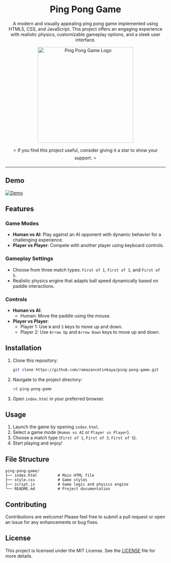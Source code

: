 <h1 align="center">Ping Pong Game</h1>

<p align="center">
  A modern and visually appealing ping pong game implemented using HTML5, CSS, and JavaScript. This project offers an engaging experience with realistic physics, customizable gameplay options, and a sleek user interface.
</p>

<p align="center">
  <img src="https://seeklogo.com/images/P/ping-pong-logo-3389E45F8C-seeklogo.com.png" width="300" alt="Ping Pong Game Logo">
</p>

<p align="center">
  ⭐️ If you find this project useful, consider giving it a star to show your support. ⭐
</p>

---

## Demo

[![Demo](https://img.shields.io/badge/Demo-View%20Demo-blue)](https://ramazancetinkaya.github.io/ping-pong-game/)

## Features

### Game Modes
- **Human vs AI**: Play against an AI opponent with dynamic behavior for a challenging experience.
- **Player vs Player**: Compete with another player using keyboard controls.

### Gameplay Settings
- Choose from three match types: `First of 1`, `First of 3`, and `First of 5`.
- Realistic physics engine that adapts ball speed dynamically based on paddle interactions.

### Controls
- **Human vs AI**:
  - Human: Move the paddle using the mouse.
- **Player vs Player**:
  - Player 1: Use `W` and `S` keys to move up and down.
  - Player 2: Use `Arrow Up` and `Arrow Down` keys to move up and down.

## Installation

1. Clone this repository:
   ```bash
   git clone https://github.com/ramazancetinkaya/ping-pong-game.git
   ```
2. Navigate to the project directory:
   ```bash
   cd ping-pong-game
   ```
3. Open `index.html` in your preferred browser.

## Usage

1. Launch the game by opening `index.html`.
2. Select a game mode (`Human vs AI` or `Player vs Player`).
3. Choose a match type (`First of 1`, `First of 3`, `First of 5`).
4. Start playing and enjoy!

## File Structure

```
ping-pong-game/
├── index.html         # Main HTML file
├── style.css          # Game styles
├── script.js          # Game logic and physics engine
└── README.md          # Project documentation
```

## Contributing

Contributions are welcome! Please feel free to submit a pull request or open an issue for any enhancements or bug fixes.

## License

This project is licensed under the MIT License. See the [LICENSE](LICENSE) file for more details.
